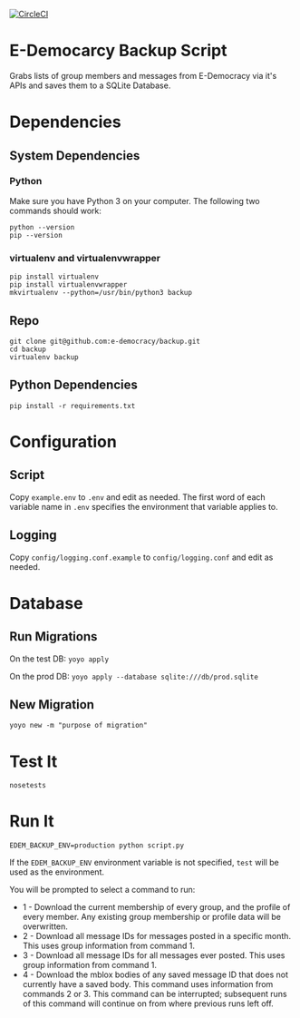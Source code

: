 [![CircleCI](https://circleci.com/gh/e-democracy/backup/tree/master.svg?style=svg)](https://circleci.com/gh/e-democracy/backup/tree/master)

E-Democarcy Backup Script
=========================

Grabs lists of group members and messages from E-Democracy via it's APIs and saves them to a SQLite Database.

# Dependencies

## System Dependencies

### Python

Make sure you have Python 3 on your computer. The following two commands should work:

```
python --version
pip --version
```

### virtualenv and virtualenvwrapper

```
pip install virtualenv
pip install virtualenvwrapper
mkvirtualenv --python=/usr/bin/python3 backup
```


## Repo

```
git clone git@github.com:e-democracy/backup.git
cd backup
virtualenv backup
```

## Python Dependencies

```
pip install -r requirements.txt
```

# Configuration

## Script

Copy `example.env` to `.env` and edit as needed. The first word of each
variable name in `.env` specifies the environment that variable applies to.

## Logging

Copy `config/logging.conf.example` to `config/logging.conf` and edit as needed.

# Database

## Run Migrations

On the test DB: `yoyo apply`

On the prod DB: `yoyo apply --database sqlite:///db/prod.sqlite`

## New Migration

```
yoyo new -m "purpose of migration"
```

# Test It

```
nosetests
```

# Run It

```
EDEM_BACKUP_ENV=production python script.py
```

If the `EDEM_BACKUP_ENV` environment variable is not specified, `test` will be used as the environment.

You will be prompted to select a command to run:

* 1 - Download the current membership of every group, and the profile of every member. Any existing group membership or profile data will be overwritten.
* 2 - Download all message IDs for messages posted in a specific month. This uses group information from command 1.
* 3 - Download all message IDs for all messages ever posted. This uses group information from command 1.
* 4 - Download the mblox bodies of any saved message ID that does not currently have a saved body. This command uses information from commands 2 or 3.
      This command can be interrupted; subsequent runs of this command will continue on from where previous runs left off.
